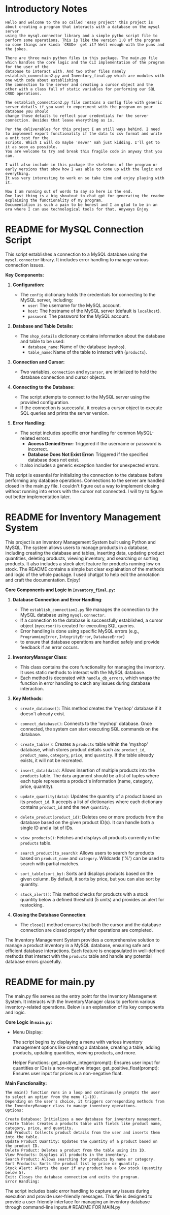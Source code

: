 # Introductory Notes
    Hello and welcome to the so called 'easy project' this project is about creating a program that interacts with a database on the mysql server
    using the mysql.connector library and a simple pytho script file to perform some operations. This is like the version 1.0 of the program
    so some things are kinda `CRUDe` get it? Well enough with the puns and the jokes.

    There are three main python files in this package. The main.py file which handles the core logic and the CLI implementation of the program for the user of the
    database to interact with. And two other files namely establish_connection2.py and Inventory_final.py which are modules with one with code about establishing
    the connection to the server and creating a cursor object and the other with a class full of static variables for performing our SQL CRUD operations. 

    The establish_connection2.py file contains a config file with generic server details if you want to experiment with the program on your database you should
    change those details to reflect your credentials for the server connection. Besides that leave everything as is.

    Per the deliverables for this project I am still ways behind. I need to implement export functionality if the data to csv format and write a unit test for the
    scripts. Which I will do maybe 'never' nah just kidding. I'll get to it as soon as possible. 
    You are welcome to try and break this fragile code in anyway that you can. 

    I will also include in this package the skeletons of the program or early versions that show how I was able to come up with the logic and everything.
    It was very interesting to work on so take time and enjoy playing with it. 

    Now I am running out of words to say so here is the end. 
    One last thing is a big shoutout to chat gpt for generating the readme explaining the functionality of my program.
    Documentation is such a pain to be honest and I am glad to be in an era where I can use technological tools for that. Anyways Enjoy

# README for MySQL Connection Script

This script establishes a connection to a MySQL database using the `mysql.connector` library. 
It includes error handling to manage various connection issues.

**Key Components:**

1. **Configuration:**
   - The `config` dictionary holds the credentials for connecting to the MySQL server, including:
     - `user`: The username for the MySQL account.
     - `host`: The hostname of the MySQL server (default is `localhost`).
     - `password`: The password for the MySQL account.

2. **Database and Table Details:**
   - The `shop_details` dictionary contains information about the database and table to be used:
     - `database_name`: Name of the database (`myshop`).
     - `table_name`: Name of the table to interact with (`products`).

3. **Connection and Cursor:**
   - Two variables, `connection` and `mycursor`, are initialized to hold the database connection and cursor objects.

4. **Connecting to the Database:**
   - The script attempts to connect to the MySQL server using the provided configuration. 
   - If the connection is successful, it creates a cursor object to execute SQL queries and prints the server version.

5. **Error Handling:**
   - The script includes specific error handling for common MySQL-related errors:
     - **Access Denied Error:** Triggered if the username or password is incorrect.
     - **Database Does Not Exist Error:** Triggered if the specified database does not exist.
   - It also includes a generic exception handler for unexpected errors.

This script is essential for initializing the connection to the database before performing any database operations. 
Connections to the server are handled closed in the main.py file. 
I couldn't figure out a way to implement closing without running into errors with the cursor not connected.
I will try to figure out better implementation later.

# README for Inventory Management System

This project is an Inventory Management System built using Python and MySQL. 
The system allows users to manage products in a database, including creating the database and tables, inserting data, updating product quantities, deleting
products, viewing inventory, and searching or sorting products. 
It also includes a stock alert feature for products running low on stock. The README contains a simple but clear explaination of 
the methods and logic of the whole package. I used chatgpt to help edit the annotation and craft the documentation. Enjoy!

**Core Components and Logic in `Inventory_final.py`:**

1. **Database Connection and Error Handling**:
   - The `establish_connection2.py` file manages the connection to the MySQL database using `mysql.connector`.
   - If a connection to the database is successfully established, a cursor object (`mycursor`) is created for executing SQL queries.
   - Error handling is done using specific MySQL errors (e.g., `ProgrammingError`, `IntegrityError`, `DatabaseError`)
   -  to ensure that database operations are handled safely and provide feedback if an error occurs.

2. **InventoryManager Class**:
   - This class contains the core functionality for managing the inventory. It uses static methods to interact with the MySQL database.
   - Each method is decorated with `handle_db_errors`, which wraps the function in error handling to catch any issues during database interaction.

3. **Key Methods**:

   - `create_database()`: This method creates the 'myshop' database if it doesn't already exist.
   
   - `connect_database()`: Connects to the 'myshop' database. Once connected, the system can start executing SQL commands on the database.

   - `create_table()`: Creates a `products` table within the 'myshop' database, which stores product details
     such as: `product_id`, `product_name`, `category`, `price`, and `quantity`. If the table already exists, it will not be recreated.

   - `insert_data(data)`: Allows insertion of multiple products into the `products` table.
     The `data` argument should be a list of tuples where each tuple represents a product's information (name, category, price, quantity).

   - `update_quantity(data)`: Updates the quantity of a product based on its `product_id`.
      It accepts a list of dictionaries where each dictionary contains `product_id` and the new `quantity`.

   - `delete_product(product_id)`: Deletes one or more products from the database based on the given product ID(s).
     It can handle both a single ID and a list of IDs.

   - `view_products()`: Fetches and displays all products currently in the `products` table.

   - `search_product(to_search)`: Allows users to search for products based on `product_name` and `category`.
      Wildcards ('%') can be used to search with partial matches.

   - `sort_table(sort_by)`: Sorts and displays products based on the given column.
     By default, it sorts by price, but you can also sort by quantity.

   - `stock_alert()`: This method checks for products with a stock quantity below a defined threshold (5 units) and provides an alert for restocking.

4. **Closing the Database Connection**:
   - The `close()` method ensures that both the cursor and the database connection are closed properly after operations are completed.

The Inventory Management System provides a comprehensive solution to manage a product inventory in a MySQL database, 
ensuring safe and efficient database interactions.
Each feature is encapsulated in well-defined methods that interact with the `products` table and handle any potential database errors gracefully.


# README for main.py
The main.py file serves as the entry point for the Inventory Management System. 
It interacts with the InventoryManager class to perform various inventory-related operations. 
Below is an explanation of its key components and logic.

**Core Logic in `main.py`:**

- Menu Display:

    The script begins by displaying a menu with various inventory management options like
      creating a database, creating a table, adding products, updating quantities, viewing products, and more.

  Helper Functions:
    get_positive_integer(prompt): Ensures user input for quantities or IDs is a non-negative integer.
    get_positive_float(prompt): Ensures user input for prices is a non-negative float.

**Main Functionality:**

    The main() function runs in a loop and continuously prompts the user to select an option from the menu (1-10).
    Depending on the user's choice, it triggers corresponding methods from the InventoryManager class to manage inventory operations.
    Options:

    Create Database: Initializes a new database for inventory management.
    Create Table: Creates a products table with fields like product name, category, price, and quantity.
    Add Product: Collects product details from the user and inserts them into the table.
    Update Product Quantity: Updates the quantity of a product based on the product ID.
    Delete Product: Deletes a product from the table using its ID.
    View Products: Displays all products in the inventory.
    Search Product: Allows searching for products by name or category.
    Sort Products: Sorts the product list by price or quantity.
    Stock Alert: Alerts the user if any product has a low stock (quantity below 5).
    Exit: Closes the database connection and exits the program.
    Error Handling:

The script includes basic error handling to capture any issues during execution and provide user-friendly messages.
This file is designed to provide a user-friendly interface for managing an inventory database through command-line inputs.# README FOR MAIN.py

